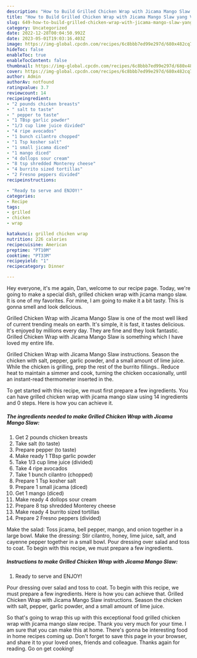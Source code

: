 ```yaml
---
description: "How to Build Grilled Chicken Wrap with Jicama Mango Slaw yang Very Delicious}"
title: "How to Build Grilled Chicken Wrap with Jicama Mango Slaw yang Very Delicious}"
slug: 649-how-to-build-grilled-chicken-wrap-with-jicama-mango-slaw-yang-very-delicious
category: Uncategorized
date: 2022-12-28T00:04:50.992Z
date: 2023-05-01T19:03:16.403Z
image: https://img-global.cpcdn.com/recipes/6c8bbb7ed99e297d/680x482cq70/grilled-chicken-wrap-with-jicama-mango-slaw-recipe-main-photo.jpg
hideToc: false
enableToc: true
enableTocContent: false
thumbnail: https://img-global.cpcdn.com/recipes/6c8bbb7ed99e297d/680x482cq70/grilled-chicken-wrap-with-jicama-mango-slaw-recipe-main-photo.jpg
cover: https://img-global.cpcdn.com/recipes/6c8bbb7ed99e297d/680x482cq70/grilled-chicken-wrap-with-jicama-mango-slaw-recipe-main-photo.jpg
author: Admin
authorAv: notfound
ratingvalue: 3.7
reviewcount: 14
recipeingredient:
- "2 pounds chicken breasts"
- " salt to taste"
- " pepper to taste"
- "1 TBsp garlic powder"
- "1/3 cup lime juice divided"
- "4 ripe avocados"
- "1 bunch cilantro chopped"
- "1 Tsp kosher salt"
- "1 small jicama diced"
- "1 mango diced"
- "4 dollops sour cream"
- "8 tsp shredded Monterey cheese"
- "4 burrito sized tortillas"
- "2 Fresno peppers divided"
recipeinstructions:

- "Ready to serve and ENJOY!"
categories:
- Recipe
tags:
- grilled
- chicken
- wrap

katakunci: grilled chicken wrap 
nutrition: 226 calories
recipecuisine: American
preptime: "PT10M"
cooktime: "PT33M"
recipeyield: "1"
recipecategory: Dinner

---
```



Hey everyone, it's me again, Dan, welcome to our recipe page. Today, we're going to make a special dish, grilled chicken wrap with jicama mango slaw. It is one of my favorites. For mine, I am going to make it a bit tasty. This is gonna smell and look delicious.

Grilled Chicken Wrap with Jicama Mango Slaw is one of the most well liked of current trending meals on earth. It's simple, it is fast, it tastes delicious. It's enjoyed by millions every day. They are fine and they look fantastic. Grilled Chicken Wrap with Jicama Mango Slaw is something which I have loved my entire life.

Grilled Chicken Wrap with Jicama Mango Slaw instructions. Season the chicken with salt, pepper, garlic powder, and a small amount of lime juice. While the chicken is grilling, prep the rest of the burrito fillings.. Reduce heat to maintain a simmer and cook, turning the chicken occasionally, until an instant-read thermometer inserted in the.


To get started with this recipe, we must first prepare a few ingredients. You can have grilled chicken wrap with jicama mango slaw using 14 ingredients and 0 steps. Here is how you can achieve it.

<!--inarticleads1-->

##### The ingredients needed to make Grilled Chicken Wrap with Jicama Mango Slaw:

1. Get 2 pounds chicken breasts
1. Take  salt (to taste)
1. Prepare  pepper (to taste)
1. Make ready 1 TBsp garlic powder
1. Take 1/3 cup lime juice (divided)
1. Take 4 ripe avocados
1. Take 1 bunch cilantro (chopped)
1. Prepare 1 Tsp kosher salt
1. Prepare 1 small jicama (diced)
1. Get 1 mango (diced)
1. Make ready 4 dollops sour cream
1. Prepare 8 tsp shredded Monterey cheese
1. Make ready 4 burrito sized tortillas
1. Prepare 2 Fresno peppers (divided)


Make the salad: Toss jicama, bell pepper, mango, and onion together in a large bowl. Make the dressing: Stir cilantro, honey, lime juice, salt, and cayenne pepper together in a small bowl. Pour dressing over salad and toss to coat. To begin with this recipe, we must prepare a few ingredients. 

<!--inarticleads2-->

##### Instructions to make Grilled Chicken Wrap with Jicama Mango Slaw:


1. Ready to serve and ENJOY!

Pour dressing over salad and toss to coat. To begin with this recipe, we must prepare a few ingredients. Here is how you can achieve that. Grilled Chicken Wrap with Jicama Mango Slaw instructions. Season the chicken with salt, pepper, garlic powder, and a small amount of lime juice. 

So that's going to wrap this up with this exceptional food grilled chicken wrap with jicama mango slaw recipe. Thank you very much for your time. I am sure that you can make this at home. There's gonna be interesting food in home recipes coming up. Don't forget to save this page in your browser, and share it to your loved ones, friends and colleague. Thanks again for reading. Go on get cooking!
